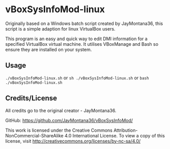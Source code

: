 # vBoxSysInfoMod-linux
Originally based on a Windows batch script created by JayMontana36, this script is a simple adaption
for linux VirtualBox users.

This program is an easy and quick way to edit DMI information for a specified VirtualBox virtual machine.
It utilises VBoxManage and Bash so ensure they are installed on your system.

## Usage
`./vBoxSysInfoMod-linux.sh` or
`sh ./vBoxSysInfoMod-linux.sh` or
`bash ./vBoxSysInfoMod-linux.sh`

## Credits/License
All credits go to the original creator - JayMontana36.

GitHub: https://github.com/JayMontana36/vBoxSysInfoMod/

This work is licensed under the Creative Commons Attribution-NonCommercial-ShareAlike 4.0 International License. 
To view a copy of this license, visit http://creativecommons.org/licenses/by-nc-sa/4.0/

